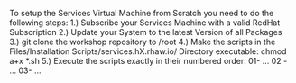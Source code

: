 To setup the Services Virtual Machine from Scratch you need to do the following steps:
1.) Subscribe your Services Machine with a valid RedHat Subscription
2.) Update your System to the latest Version of all Packages
3.) git clone the workshop repository to /root
4.) Make the scripts in the Files/Installation Scripts/services.hX.rhaw.io/ Directory executable: chmod a+x *.sh
5.) Execute the scripts exactly in their numbered order: 01- ... 02 - ... 03- ...

